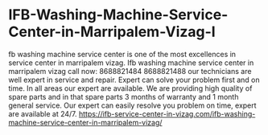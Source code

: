 # IFB-Washing-Machine-Service-Center-in-Marripalem-Vizag-I
fb washing machine service center is one of the most excellences in service center in marripalem vizag. Ifb washing machine service center in marripalem vizag call now: 8688821484 8688821488 our technicians are well expert in service and repair. Expert can solve your problem first and on time. In all areas our expert are available. We are providing high quality of spare parts and in that spare parts 3 months of warranty and 1 month general service. Our expert can easily resolve you problem on time, expert are available at 24/7. https://ifb-service-center-in-vizag.com/ifb-washing-machine-service-center-in-marripalem-vizag/
